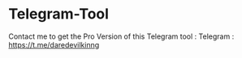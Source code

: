# Telegram-Tool
Contact me to get the Pro Version of this Telegram tool    :   Telegram : https://t.me/daredevilkinng
